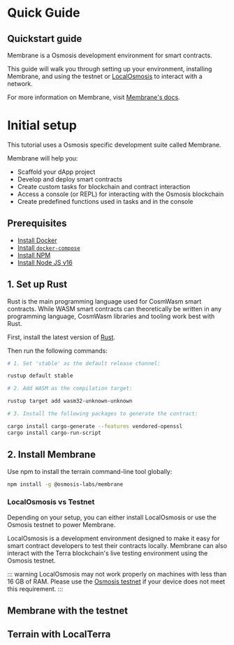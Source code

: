 # Quick Guide


## Quickstart guide

Membrane is a Osmosis development environment for smart contracts.

This guide will walk you through setting up your environment, installing Membrane, and using the testnet or [LocalOsmosis](/developing/tools/localosmosis.html) to interact with a network.

For more information on Membrane, visit [Membrane's docs](/developing/tools/membrane.html).


# Initial setup

This tutorial uses a Osmosis specific development suite called Membrane.

Membrane will help you:

* Scaffold your dApp project
* Develop and deploy smart contracts
* Create custom tasks for blockchain and contract interaction
* Access a console (or REPL) for interacting with the Osmosis blockchain
* Create predefined functions used in tasks and in the console

## Prerequisites

- [Install Docker](https://www.docker.com/)
- [Install `docker-compose`](https://github.com/docker/compose)
- [Install NPM](https://www.npmjs.com/)
- [Install Node JS v16](https://nodejs.org/download/release/latest-v16.x/)

## 1. Set up Rust

Rust is the main programming language used for CosmWasm smart contracts. While WASM smart contracts can theoretically be written in any programming language, CosmWasm libraries and tooling work best with Rust.

First, install the latest version of [Rust](https://www.rust-lang.org/tools/install).  

Then run the following commands:

```sh
# 1. Set 'stable' as the default release channel:

rustup default stable

# 2. Add WASM as the compilation target:

rustup target add wasm32-unknown-unknown

# 3. Install the following packages to generate the contract:

cargo install cargo-generate --features vendored-openssl
cargo install cargo-run-script
```

## 2. Install Membrane

Use npm to install the terrain command-line tool globally:

```sh
npm install -g @osmosis-labs/membrane
```

 
### LocalOsmosis vs Testnet

Depending on your setup, you can either install LocalOsmosis or use the Osmosis testnet to power Membrane. 

LocalOsmosis is a development environment designed to make it easy for smart contract developers to test their contracts locally. Membrane can also interact with the Terra blockchain's live testing environment using the Osmosis testnet. 

::: warning
LocalOsmosis may not work properly on machines with less than 16 GB of RAM. Please use the [Osmosis testnet](/developing/network/join-testnet.html) if your device does not meet this requirement.
:::


## Membrane with the testnet

## Terrain with LocalTerra
